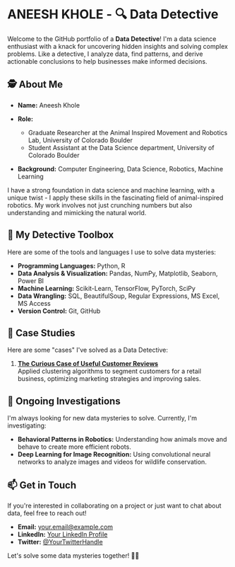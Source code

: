 # ANEESH KHOLE - 🔍 Data Detective

Welcome to the GitHub portfolio of a **Data Detective**! I'm a data science enthusiast with a knack for uncovering hidden insights and solving complex problems. Like a detective, I analyze data, find patterns, and derive actionable conclusions to help businesses make informed decisions.

## 🕵️ About Me

- **Name:** Aneesh Khole
- **Role:**
  - Graduate Researcher at the Animal Inspired Movement and Robotics Lab, University of Colorado Boulder
  - Student Assistant at the Data Science department, University of Colorado Boulder
            
- **Background:** Computer Engineering, Data Science, Robotics, Machine Learning

I have a strong foundation in data science and machine learning, with a unique twist - I apply these skills in the fascinating field of animal-inspired robotics. My work involves not just crunching numbers but also understanding and mimicking the natural world.

## 🧰 My Detective Toolbox

Here are some of the tools and languages I use to solve data mysteries:

- **Programming Languages:** Python, R
- **Data Analysis & Visualization:** Pandas, NumPy, Matplotlib, Seaborn, Power BI
- **Machine Learning:** Scikit-Learn, TensorFlow, PyTorch, SciPy
- **Data Wrangling:** SQL, BeautifulSoup, Regular Expressions, MS Excel, MS Access
- **Version Control:** Git, GitHub

## 🔎 Case Studies

Here are some "cases" I've solved as a Data Detective:

<!--1. **[Mystery of the Missing Data](https://github.com/yourusername/project-link)**  
   Solved a complex data imputation problem, filling missing values in large datasets using advanced statistical techniques.

2. **[Pattern in the Noise](https://github.com/yourusername/project-link)**  
   Developed a machine learning model that detects anomalies in sensor data collected from animal-inspired robots.-->

1. **[The Curious Case of Useful Customer Reviews](https://github.com/aneeshkhole/Perceived-Usefulness-of-online-customer-reviews)**  
   Applied clustering algorithms to segment customers for a retail business, optimizing marketing strategies and improving sales.

## 🧩 Ongoing Investigations

I'm always looking for new data mysteries to solve. Currently, I'm investigating:

- **Behavioral Patterns in Robotics:** Understanding how animals move and behave to create more efficient robots.
- **Deep Learning for Image Recognition:** Using convolutional neural networks to analyze images and videos for wildlife conservation.

## 📫 Get in Touch

If you're interested in collaborating on a project or just want to chat about data, feel free to reach out!

- **Email:** your.email@example.com
- **LinkedIn:** [Your LinkedIn Profile](https://www.linkedin.com/in/yourusername)
- **Twitter:** [@YourTwitterHandle](https://twitter.com/yourhandle)

Let's solve some data mysteries together! 🕵️‍♂️
